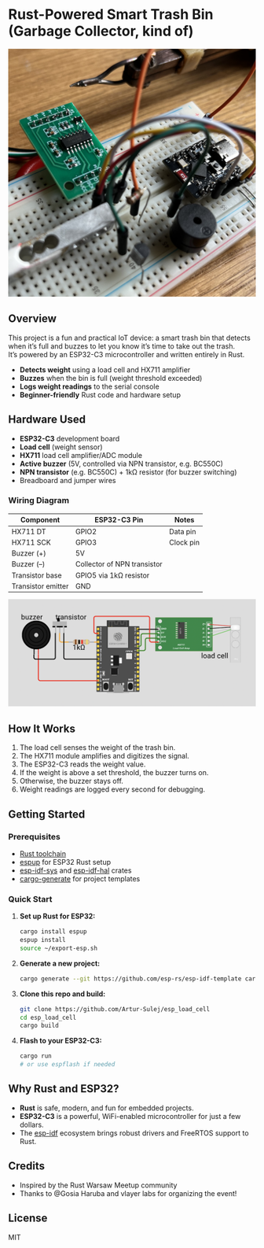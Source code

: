 # Rust-Powered Smart Trash Bin (Garbage Collector, kind of)

![photo1.jpeg](photo1.jpeg)

## Overview

This project is a fun and practical IoT device: a smart trash bin that detects when it’s full and buzzes to let you know it’s time to take out the trash.  
It’s powered by an ESP32-C3 microcontroller and written entirely in Rust.

- **Detects weight** using a load cell and HX711 amplifier
- **Buzzes** when the bin is full (weight threshold exceeded)
- **Logs weight readings** to the serial console
- **Beginner-friendly** Rust code and hardware setup

## Hardware Used

- **ESP32-C3** development board
- **Load cell** (weight sensor)
- **HX711** load cell amplifier/ADC module
- **Active buzzer** (5V, controlled via NPN transistor, e.g. BC550C)
- **NPN transistor** (e.g. BC550C) + 1kΩ resistor (for buzzer switching)
- Breadboard and jumper wires

### Wiring Diagram

| Component    | ESP32-C3 Pin | Notes                                 |
|--------------|--------------|---------------------------------------|
| HX711 DT     | GPIO2        | Data pin                              |
| HX711 SCK    | GPIO3        | Clock pin                             |
| Buzzer (+)   | 5V           |                                      |
| Buzzer (–)   | Collector of NPN transistor |                        |
| Transistor base | GPIO5 via 1kΩ resistor |                          |
| Transistor emitter | GND     |                                      |

![wiring.png](wiring.png)

## How It Works

1. The load cell senses the weight of the trash bin.
2. The HX711 module amplifies and digitizes the signal.
3. The ESP32-C3 reads the weight value.
4. If the weight is above a set threshold, the buzzer turns on.
5. Otherwise, the buzzer stays off.
6. Weight readings are logged every second for debugging.

## Getting Started

### Prerequisites

- [Rust toolchain](https://rustup.rs/)
- [espup](https://github.com/esp-rs/espup) for ESP32 Rust setup
- [esp-idf-sys](https://github.com/esp-rs/esp-idf-sys) and [esp-idf-hal](https://github.com/esp-rs/esp-idf-hal) crates
- [cargo-generate](https://github.com/cargo-generate/cargo-generate) for project templates

### Quick Start

1. **Set up Rust for ESP32:**
   ```sh
   cargo install espup
   espup install
   source ~/export-esp.sh
   ```

2. **Generate a new project:**
   ```sh
   cargo generate --git https://github.com/esp-rs/esp-idf-template cargo
   ```

3. **Clone this repo and build:**
   ```sh
   git clone https://github.com/Artur-Sulej/esp_load_cell
   cd esp_load_cell
   cargo build
   ```

4. **Flash to your ESP32-C3:**
   ```sh
   cargo run
   # or use espflash if needed
   ```

## Why Rust and ESP32?

- **Rust** is safe, modern, and fun for embedded projects.
- **ESP32-C3** is a powerful, WiFi-enabled microcontroller for just a few dollars.
- The [esp-idf](https://github.com/espressif/esp-idf) ecosystem brings robust drivers and FreeRTOS support to Rust.

## Credits

- Inspired by the Rust Warsaw Meetup community
- Thanks to @Gosia Haruba and vlayer labs for organizing the event!

## License

MIT
